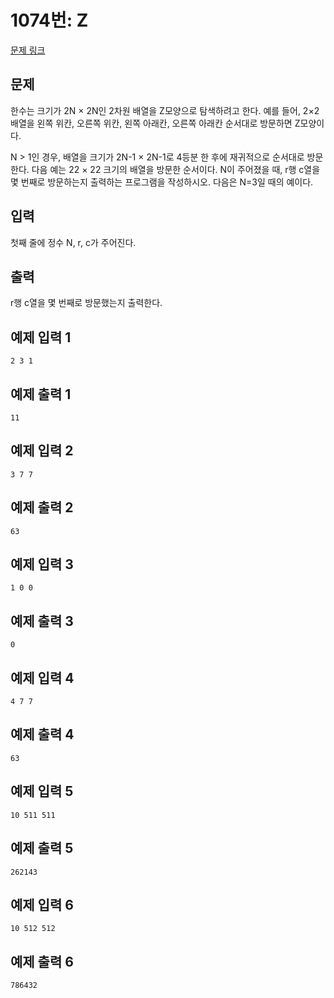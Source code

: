 # 1074번: Z

[문제 링크](https://www.acmicpc.net/problem/1074)

## 문제  
한수는 크기가 2N × 2N인 2차원 배열을 Z모양으로 탐색하려고 한다. 예를 들어, 2×2배열을 왼쪽 위칸, 오른쪽 위칸, 왼쪽 아래칸, 오른쪽 아래칸 순서대로 방문하면 Z모양이다.

N > 1인 경우, 배열을 크기가 2N-1 × 2N-1로 4등분 한 후에 재귀적으로 순서대로 방문한다.
다음 예는 22 × 22 크기의 배열을 방문한 순서이다.
N이 주어졌을 때, r행 c열을 몇 번째로 방문하는지 출력하는 프로그램을 작성하시오.
다음은 N=3일 때의 예이다.

## 입력  
첫째 줄에 정수 N, r, c가 주어진다.


## 출력  
r행 c열을 몇 번째로 방문했는지 출력한다.


## 예제 입력 1
```
2 3 1
```

## 예제 출력 1  
```
11
```

## 예제 입력 2
```
3 7 7
```

## 예제 출력 2
```
63
```

## 예제 입력 3
```
1 0 0
```

## 예제 출력 3  
```
0
```

## 예제 입력 4
```
4 7 7
```

## 예제 출력 4  
```
63
```

## 예제 입력 5
```
10 511 511
```

## 예제 출력 5
```
262143
```

## 예제 입력 6
```
10 512 512
```

## 예제 출력 6
```
786432
```